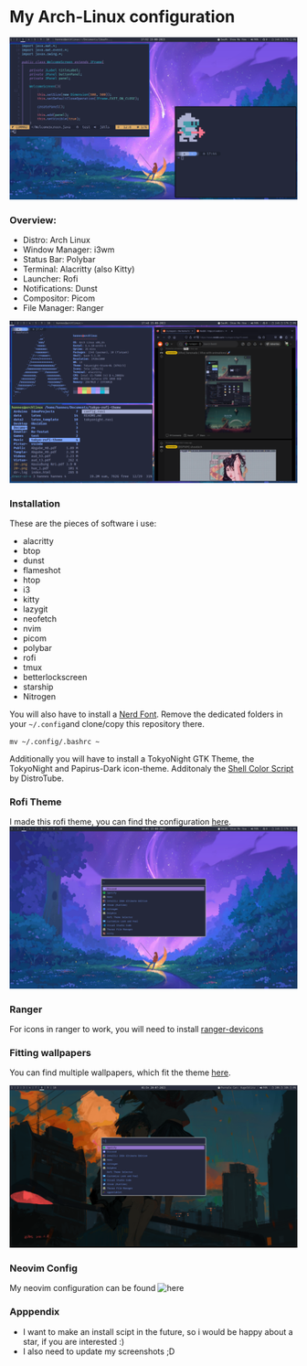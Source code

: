 # My Arch-Linux configuration

![Alt Text](https://github.com/w8ste/screenshots/blob/cfd39776e850c7bb34617b145936d45b1576562a/float_nvim.png)

### Overview:
- Distro: Arch Linux
- Window Manager: i3wm 
- Status Bar: Polybar
- Terminal: Alacritty (also Kitty)
- Launcher: Rofi
- Notifications: Dunst
- Compositor: Picom
- File Manager: Ranger

![Alt Text](https://github.com/w8ste/screenshots/blob/cfd39776e850c7bb34617b145936d45b1576562a/nfetch.png)

### Installation
These are the pieces of software i use:
- alacritty
- btop
- dunst
- flameshot
- htop
- i3
- kitty
- lazygit
- neofetch
- nvim
- picom
- polybar
- rofi
- tmux
- betterlockscreen
- starship
- Nitrogen

You will also have to install a [Nerd Font](https://www.nerdfonts.com/).
Remove the dedicated folders in your `~/.config`and clone/copy this repository there.
```
mv ~/.config/.bashrc ~
```
Additionally you will have to install a TokyoNight GTK Theme, the TokyoNight and Papirus-Dark icon-theme.
Additonaly the [Shell Color Script](https://gitlab.com/dwt1/shell-color-scripts) by DistroTube.

### Rofi Theme
I made this rofi theme, you can find the configuration [here](https://github.com/w8ste/Tokyonight-rofi-theme).
![Alt Text](https://github.com/w8ste/screenshots/blob/main/rofi.png)

### Ranger 
For icons in ranger to work, you will need to install [ranger-devicons](https://github.com/alexanderjeurissen/ranger_devicons)

### Fitting wallpapers 
You can find multiple wallpapers, which fit the theme [here](https://github.com/w8ste/dotfiles/tree/main/.wallpaper).

![Alt Text](https://github.com/w8ste/screenshots/blob/main/rofi_full.png)

### Neovim Config
My neovim configuration can be found  ![here](https://github.com/w8ste/nvim)

### Apppendix 
- I want to make an install scipt in the future, so i would be happy about a star, if you are interested :)
- I also need to update my screenshots ;D
